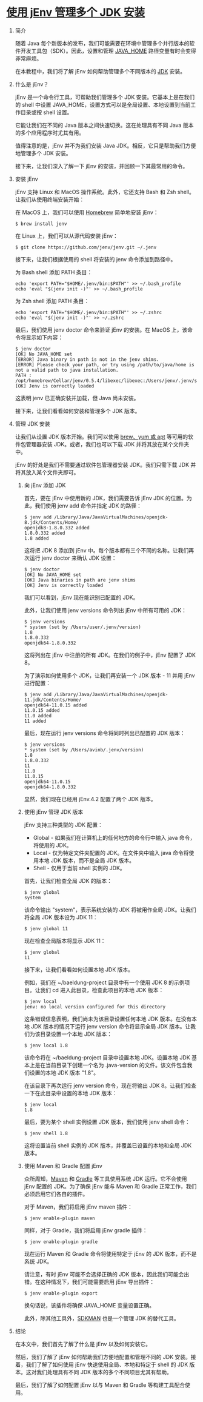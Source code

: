 # [使用 jEnv 管理多个 JDK 安装](https://www.baeldung.com/jenv-multiple-jdk)

1. 简介

    随着 Java 每个新版本的发布，我们可能需要在环境中管理多个并行版本的软件开发工具包（SDK）。因此，设置和管理 [JAVA_HOME](https://www.baeldung.com/java-home-on-windows-7-8-10-mac-os-x-linux) 路径变量有时会变得非常麻烦。

    在本教程中，我们将了解 jEnv 如何帮助管理多个不同版本的 [JDK](https://www.baeldung.com/jvm-vs-jre-vs-jdk) 安装。

2. 什么是 jEnv？

    jEnv 是一个命令行工具，可帮助我们管理多个 JDK 安装。它基本上是在我们的 shell 中设置 JAVA_HOME，设置方式可以是全局设置、本地设置到当前工作目录或按 shell 设置。

    它能让我们在不同的 Java 版本之间快速切换。这在处理具有不同 Java 版本的多个应用程序时尤其有用。

    值得注意的是，jEnv 并不为我们安装 Java JDK。相反，它只是帮助我们方便地管理多个 JDK 安装。

    接下来，让我们深入了解一下 jEnv 的安装，并回顾一下其最常用的命令。

3. 安装 jEnv

    jEnv 支持 Linux 和 MacOS 操作系统。此外，它还支持 Bash 和 Zsh shell。让我们从使用终端安装开始：

    在 MacOS 上，我们可以使用 [Homebrew](https://brew.sh/) 简单地安装 jEnv：

    `$ brew install jenv`

    在 Linux 上，我们可以从源代码安装 jEnv：

    `$ git clone https://github.com/jenv/jenv.git ~/.jenv`

    接下来，让我们根据使用的 shell 将安装的 jenv 命令添加到路径中。

    为 Bash shell 添加 PATH 条目：

    ```shell
    echo 'export PATH="$HOME/.jenv/bin:$PATH"' >> ~/.bash_profile
    echo 'eval "$(jenv init -)"' >> ~/.bash_profile
    ```

    为 Zsh shell 添加 PATH 条目：

    ```shell
    echo 'export PATH="$HOME/.jenv/bin:$PATH"' >> ~/.zshrc
    echo 'eval "$(jenv init -)"' >> ~/.zshrc
    ```

    最后，我们使用 jenv doctor 命令来验证 jEnv 的安装。在 MacOS 上，该命令将显示如下内容：

    ```shell
    $ jenv doctor
    [OK] No JAVA_HOME set
    [ERROR] Java binary in path is not in the jenv shims.
    [ERROR] Please check your path, or try using /path/to/java/home is not a valid path to java installation.
    PATH : /opt/homebrew/Cellar/jenv/0.5.4/libexec/libexec:/Users/jenv/.jenv/shims:/Users/user/.jenv/bin:/opt/homebrew/bin:/opt/homebrew/sbin:/usr/local/bin:/usr/bin:/bin:/usr/sbin:/sbin
    [OK] Jenv is correctly loaded
    ```

    这表明 jenv 已正确安装并加载，但 Java 尚未安装。

    接下来，让我们看看如何安装和管理多个 JDK 版本。

4. 管理 JDK 安装

    让我们从设置 JDK 版本开始。我们可以使用 [brew、yum 或 apt](https://www.baeldung.com/linux/yum-and-apt) 等可用的软件包管理器安装 JDK。或者，我们也可以下载 JDK 并将其放在某个文件夹中。

    jEnv 的好处是我们不需要通过软件包管理器安装 JDK。我们只需下载 JDK 并将其放入某个文件夹即可。

    1. 向 jEnv 添加 JDK

        首先，要在 jEnv 中使用新的 JDK，我们需要告诉 jEnv JDK 的位置。为此，我们使用 jenv add 命令并指定 JDK 的路径：

        ```shell
        $ jenv add /Library/Java/JavaVirtualMachines/openjdk-8.jdk/Contents/Home/
        openjdk8-1.8.0.332 added
        1.8.0.332 added
        1.8 added
        ```

        这将把 JDK 8 添加到 jEnv 中。每个版本都有三个不同的名称。让我们再次运行 jenv doctor 来确认 JDK 设置：

        ```shell
        $ jenv doctor
        [OK] No JAVA_HOME set
        [OK] Java binaries in path are jenv shims
        [OK] Jenv is correctly loaded
        ```

        我们可以看到，jEnv 现在能识别已配置的 JDK。

        此外，让我们使用 jenv versions 命令列出 jEnv 中所有可用的 JDK：

        ```shell
        $ jenv versions
        * system (set by /Users/user/.jenv/version)
        1.8
        1.8.0.332
        openjdk64-1.8.0.332
        ```

        这将列出在 jEnv 中注册的所有 JDK。在我们的例子中，jEnv 配置了 JDK 8。

        为了演示如何使用多个 JDK，让我们再安装一个 JDK 版本 - 11 并用 jEnv 进行配置：

        ```shell
        $ jenv add /Library/Java/JavaVirtualMachines/openjdk-11.jdk/Contents/Home/
        openjdk64-11.0.15 added
        11.0.15 added
        11.0 added
        11 added
        ```

        最后，现在运行 jenv versions 命令将同时列出已配置的 JDK 版本：

        ```shell
        $ jenv versions
        * system (set by /Users/avinb/.jenv/version)
        1.8
        1.8.0.332
        11
        11.0
        11.0.15
        openjdk64-11.0.15
        openjdk64-1.8.0.332
        ```

        显然，我们现在已经用 jEnv.4.2 配置了两个 JDK 版本。

    2. 使用 jEnv 管理 JDK 版本

        jEnv 支持三种类型的 JDK 配置：

        - Global - 如果我们在计算机上的任何地方的命令行中输入 java 命令，将使用的 JDK。
        - Local - 仅为特定文件夹配置的 JDK。在文件夹中输入 java 命令将使用本地 JDK 版本，而不是全局 JDK 版本。
        - Shell - 仅用于当前 shell 实例的 JDK。

        首先，让我们检查全局 JDK 的版本：

        ```shell
        $ jenv global
        system
        ```

        该命令输出 "system"，表示系统安装的 JDK 将被用作全局 JDK。让我们将全局 JDK 版本设为 JDK 11：

        `$ jenv global 11`

        现在检查全局版本将显示 JDK 11：

        ```shell
        $ jenv global 
        11
        ```

        接下来，让我们看看如何设置本地 JDK 版本。

        例如，我们在 ~/baeldung-project 目录中有一个使用 JDK 8 的示例项目。让我们 cd 进入此目录，检查此项目的本地 JDK 版本：

        ```shell
        $ jenv local
        jenv: no local version configured for this directory
        ```

        这条错误信息表明，我们尚未为该目录设置任何本地 JDK 版本。在没有本地 JDK 版本的情况下运行 jenv version 命令将显示全局 JDK 版本。让我们为该目录设置一个本地 JDK 版本：

        `$ jenv local 1.8`

        该命令将在 ~/baeldung-project 目录中设置本地 JDK。设置本地 JDK 基本上是在当前目录下创建一个名为 .java-version 的文件。该文件包含我们设置的本地 JDK 版本 "1.8"。

        在该目录下再次运行 jenv version 命令，现在将输出 JDK 8。让我们检查一下在此目录中设置的本地 JDK 版本：

        ```shell
        $ jenv local
        1.8
        ```

        最后，要为某个 shell 实例设置 JDK 版本，我们使用 jenv shell 命令：

        `$ jenv shell 1.8`

        这将设置当前 shell 实例的 JDK 版本，并覆盖已设置的本地和全局 JDK 版本。

    3. 使用 Maven 和 Gradle 配置 jEnv

        众所周知，[Maven](https://www.baeldung.com/maven) 和 [Gradle](https://www.baeldung.com/gradle) 等工具使用系统 JDK 运行。它不会使用 jEnv 配置的 JDK。为了确保 jEnv 能与 Maven 和 Gradle 正常工作，我们必须启用它们各自的插件。

        对于 Maven，我们将启用 jEnv maven 插件：

        `$ jenv enable-plugin maven`

        同样，对于 Gradle，我们将启用 jEnv gradle 插件：

        `$ jenv enable-plugin gradle`

        现在运行 Maven 和 Gradle 命令将使用特定于 jEnv 的 JDK 版本，而不是系统 JDK。

        请注意，有时 jEnv 可能不会选择正确的 JDK 版本，因此我们可能会出错。在这种情况下，我们可能需要启用 jEnv 导出插件：

        `$ jenv enable-plugin export`

        换句话说，该插件将确保 JAVA_HOME 变量设置正确。

        此外，除其他工具外，[SDKMAN](https://www.baeldung.com/java-sdkman-intro) 也是一个管理 JDK 的替代工具。

5. 结论

    在本文中，我们首先了解了什么是 jEnv 以及如何安装它。

    然后，我们了解了 jEnv 如何帮助我们方便地配置和管理不同的 JDK 安装。接着，我们了解了如何使用 jEnv 快速使用全局、本地和特定于 shell 的 JDK 版本。这对我们处理具有不同 JDK 版本的多个不同项目尤其有帮助。

    最后，我们了解了如何配置 jEnv 以与 Maven 和 Gradle 等构建工具配合使用。
